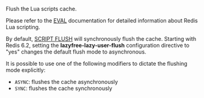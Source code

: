 Flush the Lua scripts cache.

Please refer to the [EVAL](/commands/eval) documentation for detailed information about Redis Lua scripting.

By default, [SCRIPT FLUSH](/commands/script-flush) will synchronously flush the cache.
Starting with Redis 6.2, setting the **lazyfree-lazy-user-flush** configuration directive to "yes" changes the default flush mode to asynchronous.

It is possible to use one of the following modifiers to dictate the flushing mode explicitly:

* `ASYNC`: flushes the cache asynchronously
* `SYNC`: flushes the cache synchronously

